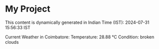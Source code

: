 # My Project

This content is dynamically generated in Indian Time (IST): 2024-07-31 15:56:33 IST


Current Weather in Coimbatore:
Temperature: 28.88 °C
Condition: broken clouds
